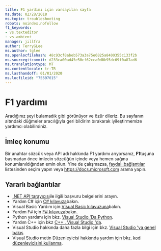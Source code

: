 ```yaml
---
title: F1 yardımı için varsayılan sayfa
ms.date: 02/28/2018
ms.topic: troubleshooting
robots: noindex,nofollow
f1_keywords:
- vs.texteditor
- vs.ambient
manager: jillfra
author: TerryGLee
ms.author: tglee
ms.openlocfilehash: 48c93cf8abeb573a3a75e6825a8400355c133f2b
ms.sourcegitcommit: d233ca00ad45e50cf62cca0d0b95dc69f0a87ad6
ms.translationtype: MT
ms.contentlocale: tr-TR
ms.lasthandoff: 01/01/2020
ms.locfileid: "75597015"
---
```

# <a name="f1-help"></a>F1 yardımı

Aradığınız şeyi bulamadık gibi görünüyor ve özür dileriz. Bu sayfanın altındaki düğmeler aracılığıyla geri bildirim bırakarak iyileştirmemize yardımcı olabilirsiniz.

## <a name="cursor-position"></a>İmleç konumu

Bir anahtar sözcük veya API adı hakkında F1 yardımı arıyorsanız, **F1**tuşuna basmadan önce imlecin sözcüğün içinde veya hemen sağına konumlanıldığından emin olun. Yine de çalışmazsa, [faydalı bağlantılar](#useful-links) listesinden seçim yapın veya https://docs.microsoft.com arama yapın.

## <a name="useful-links"></a>Yararlı bağlantılar

- [.NET API tarayıcısı](/dotnet/api/)ile ilgili başvuru belgelerini arayın.
- Yardım C# için [ C# kılavuza](/dotnet/csharp/index)bakın.
- Visual Basic Yardım için [Visual Basic kılavuzuna](/dotnet/visual-basic/)bakın.
- Yardım F# için [ F# kılavuza](/dotnet/fsharp/)bakın.
- Python yardımı için bkz. [Visual Studio 'Da Python](../../python/overview-of-python-tools-for-visual-studio.md).
- Yardım C++ için bkz [ C++ . Visual Studio 'da](/cpp/visual-cpp-in-visual-studio).
- Visual Studio hakkında daha fazla bilgi için bkz. [Visual Studio 'ya genel bakış](../../get-started/visual-studio-ide.md).
- Visual Studio metin Düzenleyicisi hakkında yardım için bkz. [kod düzenleyicisini kullanma](../../ide/writing-code-in-the-code-and-text-editor.md).
